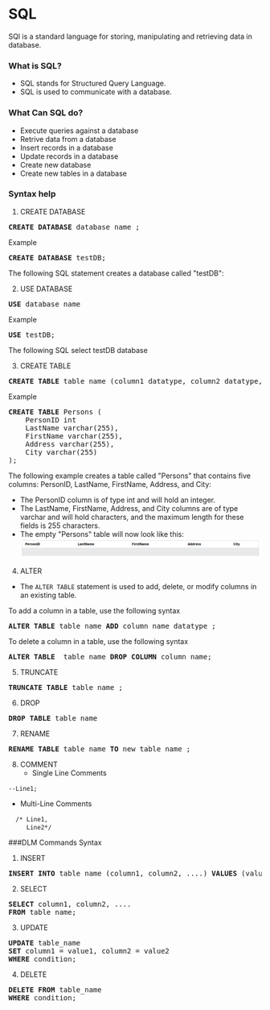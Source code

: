 # SQL
SQl is a standard language for storing, manipulating and retrieving data in database.

### What is SQL?
- SQL stands for Structured Query Language.
- SQL is used to communicate with a database.

### What Can SQL do?
- Execute queries against a database
- Retrive data from a database
- Insert records in a database
- Update records in a database
- Create new database
- Create new tables in a database

### Syntax help

1. CREATE DATABASE
<pre>
<b>CREATE DATABASE</b> database_name ; 
</pre>
Example
<pre>
<b>CREATE DATABASE</b> testDB;
</pre>
The following SQL statement creates a database called "testDB":


2. USE DATABASE
<pre>
<b>USE</b> database_name 
</pre>
Example
<pre>
<b>USE</b> testDB;
</pre>
The following SQL select testDB database


3. CREATE TABLE
<pre>
<b>CREATE TABLE</b> table_name (column1 datatype, column2 datatype, .......) ;
</pre>
Example
<pre>
<b>CREATE TABLE</b> Persons (
    PersonID int
    LastName varchar(255),
    FirstName varchar(255),
    Address varchar(255),
    City varchar(255)
);
</pre>
The following example creates a table called "Persons" that contains five columns: PersonID, LastName, FirstName, Address, and City:
- The PersonID column is of type int and will hold an integer.
- The LastName, FirstName, Address, and City columns are of type varchar and will hold characters, and the maximum length for these fields is 255 characters.
- The empty "Persons" table will now look like this:
![Screenshot](https://github.com/Shamir14feb/Written-Communication/blob/main/Screenshot%20Create%20Table.png?raw=true)


4. ALTER
- The `ALTER TABLE` statement is used to add, delete, or modify columns in an existing table.

To add a column in a table, use the following syntax
<pre>
<b>ALTER TABLE</b> table_name <b>ADD</b> column_name datatype ; 
</pre>

To delete a column in a table, use the following syntax
<pre>
<b>ALTER TABLE </b> table_name <b>DROP COLUMN</b> column_name;
</pre>


5. TRUNCATE
<pre>
<b>TRUNCATE TABLE</b> table_name ; 
</pre>

6. DROP
<pre>
<b>DROP TABLE</b> table_name
</pre>

7. RENAME
<pre>
<b>RENAME TABLE</b> table_name <b>TO</b> new_table_name ;
</pre>

8. COMMENT
   - Single Line Comments
  ``` 
  --Line1; 
  ```
   - Multi-Line Comments
  ``` 
    /* Line1,
       Line2*/ 
  ```

###DLM Commands Syntax

1. INSERT 
<pre>
<b>INSERT INTO</b> table_name (column1, column2, ....) <b>VALUES</b> (value1, value2, ....);
</pre>

2. SELECT
<pre>
<b>SELECT</b> column1, column2, ....
<b>FROM</b> table_name;
</pre>

3. UPDATE
<pre>
<b>UPDATE</b> table_name
<b>SET</b> column1 = value1, column2 = value2
<b>WHERE</b> condition;
</pre>

4. DELETE
<pre>
<b>DELETE FROM</b> table_name
<b>WHERE</b> condition;
</pre>
